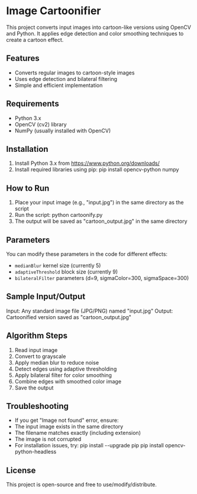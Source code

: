 # Image Cartoonifier
This project converts input images into cartoon-like versions using OpenCV and Python.
It applies edge detection and color smoothing techniques to create a cartoon effect.


## Features
- Converts regular images to cartoon-style images
- Uses edge detection and bilateral filtering
- Simple and efficient implementation


## Requirements
- Python 3.x
- OpenCV (cv2) library
- NumPy (usually installed with OpenCV)


## Installation
1. Install Python 3.x from https://www.python.org/downloads/
2. Install required libraries using pip: 
    pip install opencv-python numpy


## How to Run
1. Place your input image (e.g., "input.jpg") in the same directory as the script
2. Run the script: 
    python cartoonify.py
3. The output will be saved as "cartoon_output.jpg" in the same directory


## Parameters
You can modify these parameters in the code for different effects:
- `medianBlur` kernel size (currently 5)
- `adaptiveThreshold` block size (currently 9)
- `bilateralFilter` parameters (d=9, sigmaColor=300, sigmaSpace=300)


## Sample Input/Output
Input: Any standard image file (JPG/PNG) named "input.jpg"
Output: Cartoonified version saved as "cartoon_output.jpg"


## Algorithm Steps
1. Read input image
2. Convert to grayscale
3. Apply median blur to reduce noise
4. Detect edges using adaptive thresholding
5. Apply bilateral filter for color smoothing
6. Combine edges with smoothed color image
7. Save the output


## Troubleshooting
- If you get "Image not found" error, ensure:
- The input image exists in the same directory
- The filename matches exactly (including extension)
- The image is not corrupted
- For installation issues, try: 
    pip install --upgrade pip
    pip install opencv-python-headless


## License
This project is open-source and free to use/modify/distribute.
